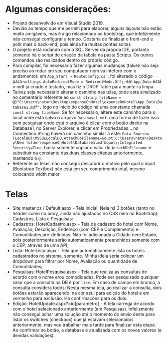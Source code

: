 # Algumas considerações:

* Projeto desenvolvido em Visual Studio 2019.
* Devido ao tempo que me permiti para elaborar, alguns layouts não estão muito amigáveis, mas é algo relacionado ao bootstrap, que infelizmente não consegui configurar a tempo. Gostaria de finalizar o front-end e polir mais o back-end, pois ainda há muitas pontas soltas
* O projeto está rodando com o SQL Server da própria IDE, portanto somente há o script de criação da tabela na pasta Scripts. Os outros comandos são realizados dentro do próprio código.
* Para compilar, foi necessário fazer algumas mudanças (talvez não seja preciso ao rodar em seu computador nem vá inteferir com o andamento): 
em ```App_Start > RouteConfig.cs ```, foi alterado o código para ```settings.AutoRedirectMode = RedirectMode.Off;```;
em ```App_Data``` está o mdf já criado e testado, mas fiz o DROP Table para mante-la limpa.
* Talvez seja necessário alterar o caminho nas telas, onde está sinalizado no comentário referente ao ```const string fileName = @}"C:\Users\natan\Desktop\expenseOnHotel\expenseOnHotel\App_Data\Database1.mdf";``` 
logo no início do código há uma constante chamada ```const string fileName```. Se for necessário, altere este caminho para o local onde está salvo o arquivo ```Database1.mdf```. 
uma forma de fazer isso sem pesquisar onde está o arquivo é clicar com o botão direito na Database1, no Server Explorer, e clicar em Propriedades... no Connection String haverá um caminho similar a este: ```Data Source=(LocalDB)\MSSQLLocalDB;AttachDbFilename=&quot;C:\Users\natan\Desktop\New folder\expenseOnHotel\Database1.mdf&quot;;Integrated Security=True```. basta somente copiar o valor do ```AttachDbFilename``` e substituir na constante das duas classes citadas anteriormente, mantendo o ```@```.
* Referente as telas: não consegui descobrir o motivo pelo qual o input (Bootstrap Textbox) não está em seu comprimento total, mesmo colocando width maior

# Telas

* Site.master.cs / Default.aspx - Tela inicial. Nela há 3 botões (tanto no header como no body, ainda não ajustados no CSS nem no Bootstrap): Cadastros, Lista e Pesquisas:
* Cadastros: HotelCadastro.aspx - Tela de cadastro do hotel com Nome, Avaliação, Descrição, Endereço (com CEP e Complemento) e Comodidades pre-definidas. Não foi adicionada a Cidade nem Estado, pois posteriormente serão automaticamente preenchidos somente com o CEP, através de uma API;
* Lista: HotelLista.aspx - Tela que automaticamente lista os hoteis cadastrados no sistema, somente. Minha ideia seria colocar um dropdown para filtrar por Nome, Avaliação ou quantidade de Comodidades;
* Pesquisas: HotelPesquisa.aspx - Tela que realiza as consultas de acordo com o nome e/ou comodidades. Pode ser pesquisado qualquer valor que a consulta na DB é por ```like```. Em caso de campo em branco, a consulta considera todos;
Nesta mesma tela, ao realizar a consulta, dois botões estarão aparecendo: na cor azul para edição do hotel e em vermelho para exclusão. Há confirmações para os dois.
* Edição: HotelUpdate.aspx?=id[parametro] - A tela carrega de acordo com o hotel selecionado anteriormente (em Pesquisas). Infelizmente não consegui achar uma solução até o momento do envio deste para listar os switches (checkbox) que já estavam selecionados anteriormente, mas vou trabalhar mais tarde para finalizar esta etapa.
Ao confirmar no botão, a database é atualizada com os novos valores (e devidas validações).
